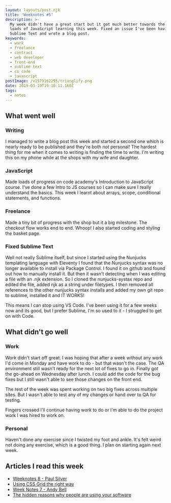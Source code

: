 ```yaml
---
layout: layouts/post.njk
title: 'Weeknotes #5'
description: >-
  My week didn't have a great start but it got much better towards the end. Did
  loads of JavaScript learning this week. Fixed an issue I've been having with
  Sublime Text and wrote a blog post.
keywords:
  - work
  - freelance
  - contract
  - web developer
  - front-end
  - sublime text
  - cs code
  - javascript
postImage: /v1579162295/trianglify.png
date: 2019-03-10T19:10:11.160Z
tags:
  - notes
---
```

## What went well

### Writing
I managed to write a blog post this week and started a second one which is nearly ready to be published and they're both _not_ personal! The hardest thing for me when it comes to writing is finding the time to write. I'm writing this on my phone while at the shops with my wife and daughter.

### JavaScript
Made loads of progress on code academy's  Introduction to JavaScript course. I've done a few Intro to JS courses so I can make sure I really understand the basics. This week I learnt about arrays, scope, conditional statements,  and functions.

### Freelance
Made a tiny bit of progress with the shop but it a big milestone. The checkout flow works end to end. Whoop! I also started coding and styling the basket page.

### Fixed Sublime Text
Well not really Sublime itself, but since I started using the Nunjucks templating language with Eleventy I found that the Nunjucks syntax was no longer available to install via Package Control. I found it on github and found out how to manually install it. But then it wasn't detecting when I was editing a file with an .njk extension. So I cloned the nunjucks-systax repo and edited the file, added njk as a string under filetypes. I then removed all references to the other nunjucks syntax installs and added my own git repo to sublime, installed it and IT WORKS!

This means I can stop using VS Code. I've been using it for a few weeks now and its good, but I prefer Sublime, I'm so used to it - I struggled to get on with Code.


## What didn't go well

### Work
Work didn't start off great. I was hoping that after a week without any work I'd come in Monday and have work to do - but that wasn't the case. The QA environment still wasn't ready for the next lot of fixes to go in. Finally got the go-ahead on Wednesday after lunch. I could add the code for the bug fixes but I still wasn't able to see those changes on the front end.

The rest of the week was spent working on two big fixes across multiple sites. But I wasn't able to test any of my changes or hand over to QA for testing.

Fingers crossed I'll continue having work to do or I'm able to do the project work I was hired to work on.

### Personal
Haven't done any exercise since I twisted my foot and ankle. It's felt weird not doing any exercise, which is a good thing. I plan on starting again next week.

## Articles I read this week
- [Weeknotes 8 - Paul Silver](https://www.paulsilver.co.uk/blog/2019/03/weeknotes-8/ "Weeknotes 8 - Paul Silver")
- [Using CSS Grid the right way](https://vgpena.github.io/using-css-grid-the-right-way/ "Using CSS Grid the right way")
- [Week Notes 7 - Andy Bell](https://andy-bell.design/wrote/week-notes-7/ "Week Notes 7 - Andy Bell")
- [The hidden reasons why people are using your software](https://justinjackson.ca/hidden "The hidden reasons why people are using your software")

